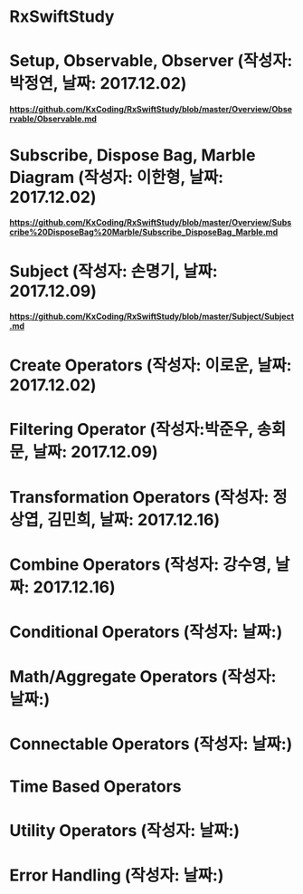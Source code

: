 # RxSwiftStudy

# Setup, Observable, Observer (작성자: 박정연, 날짜: 2017.12.02)
**https://github.com/KxCoding/RxSwiftStudy/blob/master/Overview/Observable/Observable.md**

# Subscribe, Dispose Bag, Marble Diagram (작성자: 이한형, 날짜: 2017.12.02)
**https://github.com/KxCoding/RxSwiftStudy/blob/master/Overview/Subscribe%20DisposeBag%20Marble/Subscribe_DisposeBag_Marble.md**

# Subject (작성자: 손명기, 날짜: 2017.12.09)
**https://github.com/KxCoding/RxSwiftStudy/blob/master/Subject/Subject.md**

# Create Operators (작성자: 이로운, 날짜: 2017.12.02)

# Filtering Operator (작성자:박준우, 송회문, 날짜: 2017.12.09)

# Transformation Operators (작성자: 정상엽, 김민희, 날짜: 2017.12.16)

# Combine Operators (작성자: 강수영, 날짜: 2017.12.16)

# Conditional Operators (작성자: 날짜:)

# Math/Aggregate Operators (작성자: 날짜:)

# Connectable Operators (작성자: 날짜:)

# Time Based Operators

# Utility Operators (작성자: 날짜:)

# Error Handling (작성자: 날짜:)
